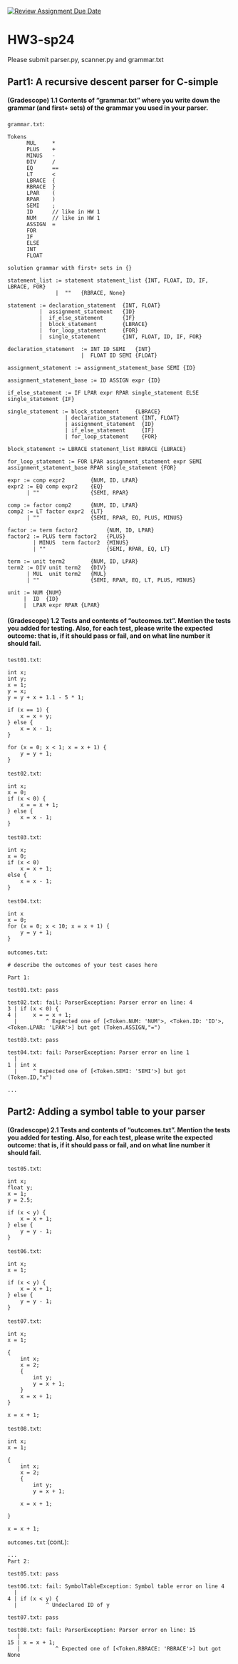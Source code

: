 [![Review Assignment Due Date](https://classroom.github.com/assets/deadline-readme-button-24ddc0f5d75046c5622901739e7c5dd533143b0c8e959d652212380cedb1ea36.svg)](https://classroom.github.com/a/rRXaHrq-)
# HW3-sp24

Please submit parser.py, scanner.py and grammar.txt

## Part1: A recursive descent parser for C-simple

#### (Gradescope) 1.1 Contents of “grammar.txt” where you write down the grammar (and first+ sets) of the grammar you used in your parser.

`grammar.txt`:
```
Tokens
      MUL     *
      PLUS    +
      MINUS   -
      DIV     /
      EQ      ==
      LT      <
      LBRACE  {
      RBRACE  }
      LPAR    (
      RPAR    )
      SEMI    ;
      ID      // like in HW 1
      NUM     // like in HW 1
      ASSIGN  =
      FOR
      IF
      ELSE
      INT
      FLOAT
      
solution grammar with first+ sets in {}

statement_list := statement statement_list {INT, FLOAT, ID, IF, LBRACE, FOR}  
               |  ""   {RBRACE, None}

statement := declaration_statement  {INT, FLOAT}
          |  assignment_statement   {ID}
          |  if_else_statement      {IF}
          |  block_statement        {LBRACE}
          |  for_loop_statement     {FOR}
          |  single_statement       {INT, FLOAT, ID, IF, FOR}

declaration_statement  := INT ID SEMI   {INT} 
                       |  FLOAT ID SEMI {FLOAT} 

assignment_statement := assignment_statement_base SEMI {ID}

assignment_statement_base := ID ASSIGN expr {ID}

if_else_statement := IF LPAR expr RPAR single_statement ELSE single_statement {IF}

single_statement := block_statement     {LBRACE}
                  | declaration_statement {INT, FLOAT}
                  | assignment_statement  {ID}
                  | if_else_statement     {IF}
                  | for_loop_statement    {FOR}

block_statement := LBRACE statement_list RBRACE {LBRACE}

for_loop_statement := FOR LPAR assignment_statement expr SEMI assignment_statement_base RPAR single_statement {FOR}

expr := comp expr2        {NUM, ID, LPAR}
expr2 := EQ comp expr2    {EQ}
      | ""                {SEMI, RPAR}

comp := factor comp2      {NUM, ID, LPAR} 
comp2 := LT factor expr2  {LT} 
      | ""                {SEMI, RPAR, EQ, PLUS, MINUS}

factor := term factor2         {NUM, ID, LPAR} 
factor2 := PLUS term factor2   {PLUS}
        | MINUS  term factor2  {MINUS}
        | ""                   {SEMI, RPAR, EQ, LT}

term := unit term2        {NUM, ID, LPAR} 
term2 := DIV unit term2   {DIV}
      | MUL  unit term2   {MUL}
      | ""                {SEMI, RPAR, EQ, LT, PLUS, MINUS}

unit := NUM {NUM}
     |  ID  {ID} 
     |  LPAR expr RPAR {LPAR}
```

#### (Gradescope) 1.2 Tests and contents of “outcomes.txt”. Mention the tests you added for testing. Also, for each test, please write the expected outcome: that is, if it should pass or fail, and on what line number it should fail.
`test01.txt`:
```
int x;
int y;
x = 1;
y = x;
y = y + x + 1.1 - 5 * 1;

if (x == 1) {
    x = x + y;
} else {
    x = x - 1;
}

for (x = 0; x < 1; x = x + 1) {
    y = y + 1;
}

```

`test02.txt`:
```
int x;
x = 0;
if (x < 0) {
    x = = x + 1;
} else {
    x = x - 1;
}

```

`test03.txt`:
```
int x;
x = 0;
if (x < 0)
    x = x + 1;
else {
    x = x - 1;
}

```

`test04.txt`:
```
int x
x = 0;
for (x = 0; x < 10; x = x + 1) {
    y = y + 1;
}

```

`outcomes.txt`:
```
# describe the outcomes of your test cases here

Part 1: 

test01.txt: pass

test02.txt: fail: ParserException: Parser error on line: 4
3 | if (x < 0) {
4 |     x = = x + 1;
  |         ^ Expected one of [<Token.NUM: 'NUM'>, <Token.ID: 'ID'>, <Token.LPAR: 'LPAR'>] but got (Token.ASSIGN,"=")

test03.txt: pass

test04.txt: fail: ParserException: Parser error on line 1
  |
1 | int x
  |     ^ Expected one of [<Token.SEMI: 'SEMI'>] but got (Token.ID,"x")

... 
```
## Part2: Adding a symbol table to your parser

#### (Gradescope) 2.1 Tests and contents of “outcomes.txt”. Mention the tests you added for testing. Also, for each test, please write the expected outcome: that is, if it should pass or fail, and on what line number it should fail.

`test05.txt`:
```
int x;
float y;
x = 1;
y = 2.5;

if (x < y) {
    x = x + 1;
} else {
    y = y - 1;
}

```

`test06.txt`:
```
int x;
x = 1;

if (x < y) {
    x = x + 1;
} else {
    y = y - 1;
}

```

`test07.txt`:
```
int x;
x = 1;

{
    int x;
    x = 2;
    {
        int y;
        y = x + 1;
    }
    x = x + 1;
}

x = x + 1;

```

`test08.txt`:
```
int x;
x = 1;

{
    int x;
    x = 2;
    {
        int y;
        y = x + 1;
    
    x = x + 1;

}

x = x + 1;

```

`outcomes.txt` (cont.):
```
...
Part 2:

test05.txt: pass

test06.txt: fail: SymbolTableException: Symbol table error on line 4
  |
4 | if (x < y) {
  |         ^ Undeclared ID of y

test07.txt: pass

test08.txt: fail: ParserException: Parser error on line: 15
   |
15 | x = x + 1;
   |           ^ Expected one of [<Token.RBRACE: 'RBRACE'>] but got None

```